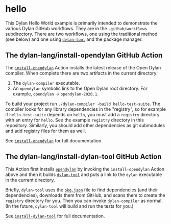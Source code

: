 # hello

This Dylan Hello World example is primarily intended to demonstrate the various
Dylan GitHub workflows. They are in the `.github/workflows` subdirectory. There
are two workflows, one using the traditional method (see below) and one using
[`dylan-tool`](https://github.com/dylan-lang/dylan-tool) and the package
manager.

## The dylan-lang/install-opendylan GitHub Action

The [`install-opendylan`](https://github.com/dylan-lang/install-opendylan)
Action installs the latest release of the Open Dylan compiler. When complete
there are two artifacts in the current directory:

1.  The `dylan-compiler` executable.
2.  An `opendylan` symbolic link to the Open Dylan root directory. For example,
    `opendylan` → `opendylan-2020.1`.

To build your project run `./dylan-compiler -build hello-test-suite`. The
compiler looks for any library dependencies in the "registry", so for example
if `hello-test-suite` depends on `hello`, you must add a `registry` directory
with an entry for `hello`. See the example `registry` directory in this
repository.  Similarly, you should add other dependencies as git submodules and
add registry files for them as well.

See [`install-opendylan`](https://github.com/dylan-lang/install-opendylan) for
full documentation.

## The dylan-lang/install-dylan-tool GitHub Action

This Action first installs
[`opendylan`](https://github.com/dylan-lang/opendylan) by invoking the
`install-opendylan` Action above and then it builds
[`dylan-tool`](https://github.com/dylan-lang/dylan-tool) and puts a link to the
`dylan` executable in the current directory.

Briefly, `dylan-tool` uses the [`pkg.json`](pkg.json) file to find dependencies
(and their dependencies), downloads them from GitHub, and scans them to create
the `registry` directory for you. Then you can invoke `dylan-compiler` as
normal. (In the future, `dylan-tool` will build and run the tests for you.)

See [`install-dylan-tool`](https://github.com/dylan-lang/install-dylan-tool)
for full documentation.
